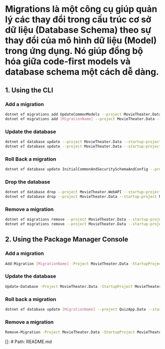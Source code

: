 # Migrations là một công cụ giúp quản lý các thay đổi trong cấu trúc cơ sở dữ liệu (Database Schema) theo sự thay đổi của mô hình dữ liệu (Model) trong ứng dụng. Nó giúp đồng bộ hóa giữa code-first models và database schema một cách dễ dàng.

## 1. Using the CLI

### Add a migration
```bash
dotnet ef migrations add UpdateCommonModels --project MovieTheater.Data --startup-project MovieTheater.API --context MovieTheaterDbContext --output-dir Migrations
dotnet ef migrations add [MigrationName] --project MovieTheater.Data --startup-project MovieTheater.API --context StorageDbContext --output-dir Migrations/Storage
```

### Update the database
```bash
dotnet ef database update --project MovieTheater.Data --startup-project MovieTheater.WebAPI --context MovieTheaterDbContext
dotnet ef database update --project MovieTheater.Data --startup-project MovieTheater.WebAPI --context StorageDbContext
```

### Roll Back a migration
```bash
dotnet ef database update InitialCommonAndSecuritySchemaAndConfig --project MovieTheater.Data --startup-project MovieTheater.WebAPI --context MovieTheaterDbContext
```

### Drop the database
```bash
dotnet ef database drop --project MovieTheater.WebAPI --startup-project MovieTheater.WebAPI --context MovieTheaterDbContext
dotnet ef database drop --project MovieTheater.Data --startup-project MovieTheater.WebAPI --context StorageDbContext
```

### Remove a migration
```bash
dotnet ef migrations remove --project MovieTheater.Data --startup-project MovieTheater.API --context MovieTheaterDbContext
dotnet ef migrations remove --project MovieTheater.Data --startup-project MovieTheater.API --context StorageDbContext
```

## 2. Using the Package Manager Console
### Add a migration
```bash
Add-Migration [MigrationName] -Project MovieTheater.Data -StartupProject MovieTheater.WebAPI -Context MovieTheaterDbContext -OutputDir MovieTheater.Data/Migrations
```

### Update the database
```bash
Update-Database -Project MovieTheater.Data -StartupProject MovieTheater.WebAPI -Context MovieTheaterDbContext
```

### Roll back a migration
```bash
dotnet ef database update [MigrationName] --project QuizApp.Data --startup-project QuizApp.WebAPI --context QuizAppDbContext
```

### Remove a migration
```bash
Remove-Migration -Project MovieTheater.Data -StartupProject MovieTheater.WebAPI -Context MovieTheaterDbContext
```

[]: # Path: README.md
